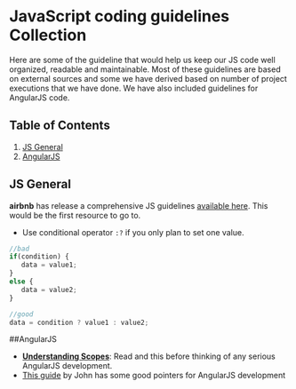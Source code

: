 JavaScript coding guidelines Collection
==================

Here are some of the guideline that would help us keep our JS code well organized, readable and maintainable. Most of these guidelines are based on external sources and some we have derived based on number of project executions that we have done. We have also included guidelines for AngularJS code.

## <a name='TOC'>Table of Contents</a>
  1. [JS General](#js-general)
  2. [AngularJS](#angularjs)

## JS General
**airbnb** has release a comprehensive JS guidelines [available here](https://github.com/airbnb/javascript). This would be the first resource to go to.

- Use conditional operator `:?` if you only plan to set one value.
```javascript
//bad
if(condition) { 
   data = value1;
}
else {
   data = value2;
}

//good
data = condition ? value1 : value2;
```

##AngularJS 
- [**Understanding Scopes**](https://github.com/angular/angular.js/wiki/Understanding-Scopes): Read and this before thinking of any serious AngularJS development.
- [This guide](https://github.com/johnpapa/angularjs-styleguide) by John has some good pointers for AngularJS development 
